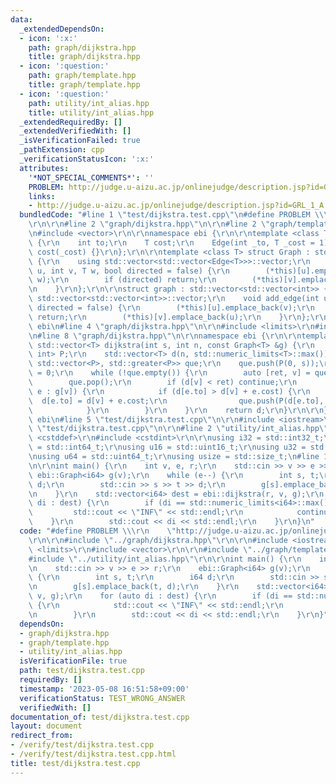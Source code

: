 ```yaml
---
data:
  _extendedDependsOn:
  - icon: ':x:'
    path: graph/dijkstra.hpp
    title: graph/dijkstra.hpp
  - icon: ':question:'
    path: graph/template.hpp
    title: graph/template.hpp
  - icon: ':question:'
    path: utility/int_alias.hpp
    title: utility/int_alias.hpp
  _extendedRequiredBy: []
  _extendedVerifiedWith: []
  _isVerificationFailed: true
  _pathExtension: cpp
  _verificationStatusIcon: ':x:'
  attributes:
    '*NOT_SPECIAL_COMMENTS*': ''
    PROBLEM: http://judge.u-aizu.ac.jp/onlinejudge/description.jsp?id=GRL_1_A
    links:
    - http://judge.u-aizu.ac.jp/onlinejudge/description.jsp?id=GRL_1_A
  bundledCode: "#line 1 \"test/dijkstra.test.cpp\"\n#define PROBLEM \\\r\n    \"http://judge.u-aizu.ac.jp/onlinejudge/description.jsp?id=GRL_1_A\"\
    \r\n\r\n#line 2 \"graph/dijkstra.hpp\"\n\r\n#line 2 \"graph/template.hpp\"\n\r\
    \n#include <vector>\r\n\r\nnamespace ebi {\r\n\r\ntemplate <class T> struct Edge\
    \ {\r\n    int to;\r\n    T cost;\r\n    Edge(int _to, T _cost = 1) : to(_to),\
    \ cost(_cost) {}\r\n};\r\n\r\ntemplate <class T> struct Graph : std::vector<std::vector<Edge<T>>>\
    \ {\r\n    using std::vector<std::vector<Edge<T>>>::vector;\r\n    void add_edge(int\
    \ u, int v, T w, bool directed = false) {\r\n        (*this)[u].emplace_back(v,\
    \ w);\r\n        if (directed) return;\r\n        (*this)[v].emplace_back(u, w);\r\
    \n    }\r\n};\r\n\r\nstruct graph : std::vector<std::vector<int>> {\r\n    using\
    \ std::vector<std::vector<int>>::vector;\r\n    void add_edge(int u, int v, bool\
    \ directed = false) {\r\n        (*this)[u].emplace_back(v);\r\n        if (directed)\
    \ return;\r\n        (*this)[v].emplace_back(u);\r\n    }\r\n};\r\n\r\n}  // namespace\
    \ ebi\n#line 4 \"graph/dijkstra.hpp\"\n\r\n#include <limits>\r\n#include <queue>\r\
    \n#line 8 \"graph/dijkstra.hpp\"\n\r\nnamespace ebi {\r\n\r\ntemplate <class T>\
    \ std::vector<T> dijkstra(int s, int n, const Graph<T> &g) {\r\n    typedef std::pair<T,\
    \ int> P;\r\n    std::vector<T> d(n, std::numeric_limits<T>::max());\r\n    std::priority_queue<P,\
    \ std::vector<P>, std::greater<P>> que;\r\n    que.push(P(0, s));\r\n    d[s]\
    \ = 0;\r\n    while (!que.empty()) {\r\n        auto [ret, v] = que.top();\r\n\
    \        que.pop();\r\n        if (d[v] < ret) continue;\r\n        for (auto\
    \ e : g[v]) {\r\n            if (d[e.to] > d[v] + e.cost) {\r\n              \
    \  d[e.to] = d[v] + e.cost;\r\n                que.push(P(d[e.to], e.to));\r\n\
    \            }\r\n        }\r\n    }\r\n    return d;\r\n}\r\n\r\n}  // namespace\
    \ ebi\n#line 5 \"test/dijkstra.test.cpp\"\n\r\n#include <iostream>\r\n#line 9\
    \ \"test/dijkstra.test.cpp\"\n\r\n#line 2 \"utility/int_alias.hpp\"\n\r\n#include\
    \ <cstddef>\r\n#include <cstdint>\r\n\r\nusing i32 = std::int32_t;\r\nusing i64\
    \ = std::int64_t;\r\nusing u16 = std::uint16_t;\r\nusing u32 = std::uint32_t;\r\
    \nusing u64 = std::uint64_t;\r\nusing usize = std::size_t;\n#line 12 \"test/dijkstra.test.cpp\"\
    \n\r\nint main() {\r\n    int v, e, r;\r\n    std::cin >> v >> e >> r;\r\n   \
    \ ebi::Graph<i64> g(v);\r\n    while (e--) {\r\n        int s, t;\r\n        i64\
    \ d;\r\n        std::cin >> s >> t >> d;\r\n        g[s].emplace_back(t, d);\r\
    \n    }\r\n    std::vector<i64> dest = ebi::dijkstra(r, v, g);\r\n    for (auto\
    \ di : dest) {\r\n        if (di == std::numeric_limits<i64>::max()) {\r\n   \
    \         std::cout << \"INF\" << std::endl;\r\n            continue;\r\n    \
    \    }\r\n        std::cout << di << std::endl;\r\n    }\r\n}\n"
  code: "#define PROBLEM \\\r\n    \"http://judge.u-aizu.ac.jp/onlinejudge/description.jsp?id=GRL_1_A\"\
    \r\n\r\n#include \"../graph/dijkstra.hpp\"\r\n\r\n#include <iostream>\r\n#include\
    \ <limits>\r\n#include <vector>\r\n\r\n#include \"../graph/template.hpp\"\r\n\
    #include \"../utility/int_alias.hpp\"\r\n\r\nint main() {\r\n    int v, e, r;\r\
    \n    std::cin >> v >> e >> r;\r\n    ebi::Graph<i64> g(v);\r\n    while (e--)\
    \ {\r\n        int s, t;\r\n        i64 d;\r\n        std::cin >> s >> t >> d;\r\
    \n        g[s].emplace_back(t, d);\r\n    }\r\n    std::vector<i64> dest = ebi::dijkstra(r,\
    \ v, g);\r\n    for (auto di : dest) {\r\n        if (di == std::numeric_limits<i64>::max())\
    \ {\r\n            std::cout << \"INF\" << std::endl;\r\n            continue;\r\
    \n        }\r\n        std::cout << di << std::endl;\r\n    }\r\n}"
  dependsOn:
  - graph/dijkstra.hpp
  - graph/template.hpp
  - utility/int_alias.hpp
  isVerificationFile: true
  path: test/dijkstra.test.cpp
  requiredBy: []
  timestamp: '2023-05-08 16:51:58+09:00'
  verificationStatus: TEST_WRONG_ANSWER
  verifiedWith: []
documentation_of: test/dijkstra.test.cpp
layout: document
redirect_from:
- /verify/test/dijkstra.test.cpp
- /verify/test/dijkstra.test.cpp.html
title: test/dijkstra.test.cpp
---
```

